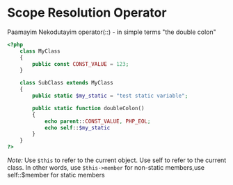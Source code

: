 
# Scope Resolution Operator  

Paamayim Nekodutayim operator(::) - in simple terms "the double colon"  

```php
<?php
    class MyClass
    {
        public const CONST_VALUE = 123;
    }

    class SubClass extends MyClass
    {
        public static $my_static = "test static variable";

        public static function doubleColon()
        {
            echo parent::CONST_VALUE, PHP_EOL;
            echo self::$my_static
        }
    }
?>
```  

*Note:* Use `$this` to refer to the current object. Use self to refer to the current class. In other words, use `$this->member` for non-static members,use self::$member for static members  


